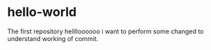 # hello-world
The first repository
helllloooooo i want to perform some changed to understand working of commit.
